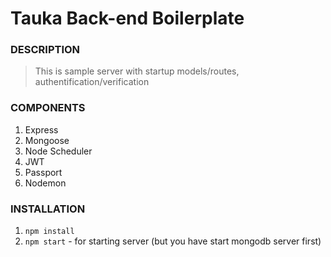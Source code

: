 # Tauka Back-end Boilerplate

### DESCRIPTION
> This is sample server with startup models/routes, authentification/verification

### COMPONENTS

1. Express
2. Mongoose
3. Node Scheduler
4. JWT
5. Passport
6. Nodemon


### INSTALLATION

1. `npm install`
2. `npm start` - for starting server (but you have start mongodb server first)